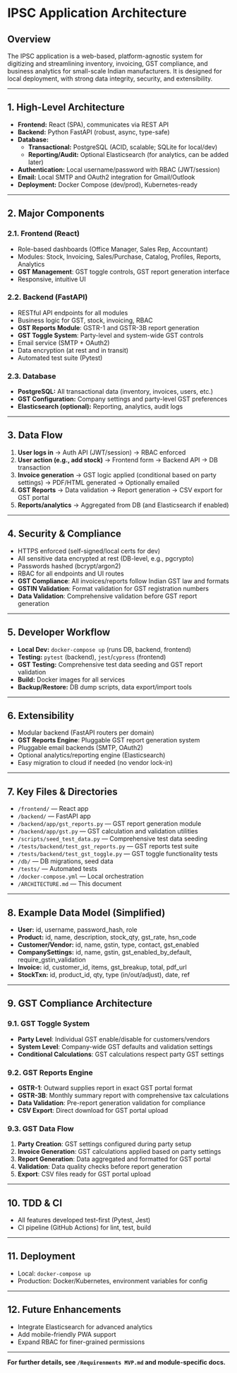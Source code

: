 # IPSC Application Architecture

## Overview

The IPSC application is a web-based, platform-agnostic system for digitizing and streamlining inventory, invoicing, GST compliance, and business analytics for small-scale Indian manufacturers. It is designed for local deployment, with strong data integrity, security, and extensibility.

---

## 1. High-Level Architecture

- **Frontend:** React (SPA), communicates via REST API
- **Backend:** Python FastAPI (robust, async, type-safe)
- **Database:**
  - **Transactional:** PostgreSQL (ACID, scalable; SQLite for local/dev)
  - **Reporting/Audit:** Optional Elasticsearch (for analytics, can be added later)
- **Authentication:** Local username/password with RBAC (JWT/session)
- **Email:** Local SMTP and OAuth2 integration for Gmail/Outlook
- **Deployment:** Docker Compose (dev/prod), Kubernetes-ready

---

## 2. Major Components

### 2.1. Frontend (React)
- Role-based dashboards (Office Manager, Sales Rep, Accountant)
- Modules: Stock, Invoicing, Sales/Purchase, Catalog, Profiles, Reports, Analytics
- **GST Management**: GST toggle controls, GST report generation interface
- Responsive, intuitive UI

### 2.2. Backend (FastAPI)
- RESTful API endpoints for all modules
- Business logic for GST, stock, invoicing, RBAC
- **GST Reports Module**: GSTR-1 and GSTR-3B report generation
- **GST Toggle System**: Party-level and system-wide GST controls
- Email service (SMTP + OAuth2)
- Data encryption (at rest and in transit)
- Automated test suite (Pytest)

### 2.3. Database
- **PostgreSQL:** All transactional data (inventory, invoices, users, etc.)
- **GST Configuration:** Company settings and party-level GST preferences
- **Elasticsearch (optional):** Reporting, analytics, audit logs

---

## 3. Data Flow

1. **User logs in** → Auth API (JWT/session) → RBAC enforced
2. **User action (e.g., add stock)** → Frontend form → Backend API → DB transaction
3. **Invoice generation** → GST logic applied (conditional based on party settings) → PDF/HTML generated → Optionally emailed
4. **GST Reports** → Data validation → Report generation → CSV export for GST portal
5. **Reports/analytics** → Aggregated from DB (and Elasticsearch if enabled)

---

## 4. Security & Compliance

- HTTPS enforced (self-signed/local certs for dev)
- All sensitive data encrypted at rest (DB-level, e.g., pgcrypto)
- Passwords hashed (bcrypt/argon2)
- RBAC for all endpoints and UI routes
- **GST Compliance**: All invoices/reports follow Indian GST law and formats
- **GSTIN Validation**: Format validation for GST registration numbers
- **Data Validation**: Comprehensive validation before GST report generation

---

## 5. Developer Workflow

- **Local Dev:** `docker-compose up` (runs DB, backend, frontend)
- **Testing:** `pytest` (backend), `jest`/`cypress` (frontend)
- **GST Testing:** Comprehensive test data seeding and GST report validation
- **Build:** Docker images for all services
- **Backup/Restore:** DB dump scripts, data export/import tools

---

## 6. Extensibility

- Modular backend (FastAPI routers per domain)
- **GST Reports Engine**: Pluggable GST report generation system
- Pluggable email backends (SMTP, OAuth2)
- Optional analytics/reporting engine (Elasticsearch)
- Easy migration to cloud if needed (no vendor lock-in)

---

## 7. Key Files & Directories

- `/frontend/` — React app
- `/backend/` — FastAPI app
- `/backend/app/gst_reports.py` — GST report generation module
- `/backend/app/gst.py` — GST calculation and validation utilities
- `/scripts/seed_test_data.py` — Comprehensive test data seeding
- `/tests/backend/test_gst_reports.py` — GST reports test suite
- `/tests/backend/test_gst_toggle.py` — GST toggle functionality tests
- `/db/` — DB migrations, seed data
- `/tests/` — Automated tests
- `/docker-compose.yml` — Local orchestration
- `/ARCHITECTURE.md` — This document

---

## 8. Example Data Model (Simplified)

- **User:** id, username, password_hash, role
- **Product:** id, name, description, stock_qty, gst_rate, hsn_code
- **Customer/Vendor:** id, name, gstin, type, contact, gst_enabled
- **CompanySettings:** id, name, gstin, gst_enabled_by_default, require_gstin_validation
- **Invoice:** id, customer_id, items, gst_breakup, total, pdf_url
- **StockTxn:** id, product_id, qty, type (in/out/adjust), date, ref

---

## 9. GST Compliance Architecture

### 9.1. GST Toggle System
- **Party Level**: Individual GST enable/disable for customers/vendors
- **System Level**: Company-wide GST defaults and validation settings
- **Conditional Calculations**: GST calculations respect party GST settings

### 9.2. GST Reports Engine
- **GSTR-1**: Outward supplies report in exact GST portal format
- **GSTR-3B**: Monthly summary report with comprehensive tax calculations
- **Data Validation**: Pre-report generation validation for compliance
- **CSV Export**: Direct download for GST portal upload

### 9.3. GST Data Flow
1. **Party Creation**: GST settings configured during party setup
2. **Invoice Generation**: GST calculations applied based on party settings
3. **Report Generation**: Data aggregated and formatted for GST portal
4. **Validation**: Data quality checks before report generation
5. **Export**: CSV files ready for GST portal upload

---

## 10. TDD & CI

- All features developed test-first (Pytest, Jest)
- CI pipeline (GitHub Actions) for lint, test, build

---

## 11. Deployment

- Local: `docker-compose up`
- Production: Docker/Kubernetes, environment variables for config

---

## 12. Future Enhancements

- Integrate Elasticsearch for advanced analytics
- Add mobile-friendly PWA support
- Expand RBAC for finer-grained permissions

---

**For further details, see `/Requirenments MVP.md` and module-specific docs.**
